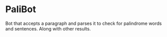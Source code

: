 # PaliBot
Bot that accepts a paragraph and parses it to check for palindrome words and sentences. Along with other results. 
